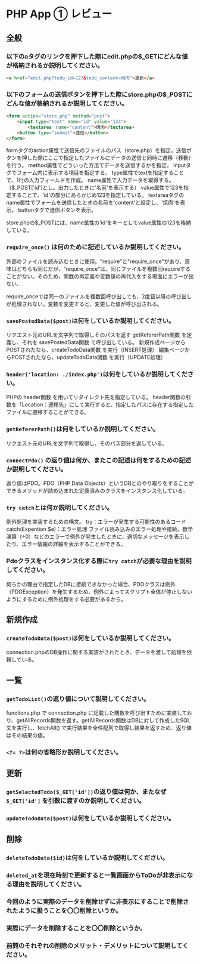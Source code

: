 # PHP App ① レビュー

## 全般

### 以下のaタグのリンクを押下した際にedit.phpの$_GETにどんな値が格納されるか説明してください。

```html
<a href="edit.php?todo_id=123&todo_content=焼肉">更新</a>
```

### 以下のフォームの送信ボタンを押下した際にstore.phpの$_POSTにどんな値が格納されるか説明してください。

```html
<form action="store.php" method="post">
    <input type="text" name="id" value="123">
		<textarea　name="content">焼肉</textarea>
    <button type="submit">送信</button>
</form>
```

formタグのaction属性で送信先のファイルのパス（store.php）を指定。送信ボタンを押した際にここで指定したファイルにデータの送信と同時に遷移（移動）を行う。
method属性でどういった方法でデータを送信するかを指定。
inputタグでフォーム内に表示する項目を指定する。
type属性でtextを指定することで、1行の入力フィールドを作成。
name属性で入力データを取得する。（$_POST['id']とし。出力したときに'名前'を表示する）
value属性で123を指定することで、'id'の部分にあらかじめ123を指定している。
textareaタグのname属性でフォームを送信したときの名前を'content'と設定し、'焼肉'を表示。
buttonタグで送信ボタンを表示。

store.phpの$_POSTには、name属性の'id'をキーとしてvalue属性の123を格納している。

### `require_once()` は何のために記述しているか説明してください。
外部のファイルを読み込むときに使用。"require"と"require_once"があり、意味はどちらも同じだが、"require_once"は。同じファイルを複数回requireすることがない。そのため、関数の再定義や変数値の再代入をする場面にエラーが出ない.

require_onceでは同一のファイルを複数回呼び出しても、2度目以降の呼び出しが処理されない。変数を変更すると、変更した値が呼び出される。

### `savePostedData($post)`は何をしているか説明してください。
リクエスト元のURLを文字列で取得しそのパスを返す getRefererPath関数 を定義し、それを savePostedData関数 で呼び出している。
新規作成ページからPOSTされたなら、createTodoData関数 を実行（INSERT処理）
編集ページからPOSTされたなら、updateTodoData関数 を実行（UPDATE処理）

### `header('location: ./index.php')`は何をしているか説明してください。
PHPの header関数 を用いてリダイレクト先を指定している。
header関数の引数を「Location：遷移先」にして実行すると、指定したパスに存在する指定したファイルに遷移することができる。

### `getRefererPath()`は何をしているか説明してください。
リクエスト元のURLを文字列で取得し、そのパス部分を返している。

### `connectPdo()` の返り値は何か、またこの記述は何をするための記述か説明してください。
返り値はPDO。PDO（PHP Data Objects）というDBとのやり取りをすることができるメソッドが詰め込まれた定義済みのクラスをインスタンス化している。

### `try catch`とは何か説明してください。
例外処理を実装するための構文。
try：エラーが発生する可能性のあるコード
catch(Expention $e)：エラー処理
ファイル読み込みのエラー処理や接続、数学演算（÷0）などのエラーで例外が発生したときに、適切なメッセージを表示したり、エラー情報の詳細を表示することができる。

### Pdoクラスをインスタンス化する際に`try catch`が必要な理由を説明してください。
何らかの理由で指定したDBに接続できなかった場合、PDOクラスは例外（PDOException）を発生するため、例外によってスクリプト全体が停止しないようにするために例外処理をする必要があるから。

## 新規作成

### `createTodoData($post)`は何をしているか説明してください。
connection.phpのDB操作に関する実装がされたとき、データを渡して処理を依頼している。

## 一覧

### `getTodoList()`の返り値について説明してください。
functions.php で connection.php に記載した関数を呼び出すために実装しており、getAllRecords関数を返す。getAllRecords関数はDBに対して作成したSQL文を実行し、fetchAll() で実行結果を全件配列で取得し結果を返すため、返り値はその結果の値。

### `<?= ?>`は何の省略形か説明してください。
<?php echo ?>

## 更新

### `getSelectedTodo($_GET['id'])`の返り値は何か、またなぜ`$_GET['id']` を引数に渡すのか説明してください。

### `updateTodoData($post)`は何をしているか説明してください。

## 削除

### `deleteTodoData($id)`は何をしているか説明してください。

### `deleted_at`を現在時刻で更新すると一覧画面からToDoが非表示になる理由を説明してください。

### 今回のように実際のデータを削除せずに非表示にすることで削除されたように扱うことを〇〇削除というか。

### 実際にデータを削除することを〇〇削除というか。

### 前問のそれぞれの削除のメリット・デメリットについて説明してください。

